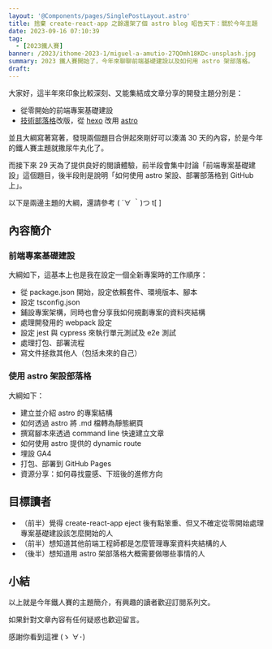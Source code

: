 ```yaml
---
layout: '@Components/pages/SinglePostLayout.astro'
title: 捨棄 create-react-app 之餘還架了個 astro blog 昭告天下：關於今年主題
date: 2023-09-16 07:10:39
tag:
  - [2023鐵人賽]
banner: /2023/ithome-2023-1/miguel-a-amutio-27QOmh18KDc-unsplash.jpg
summary: 2023 鐵人賽開始了，今年來聊聊前端基礎建設以及如何用 astro 架部落格。
draft:
---
```


大家好，這半年來印象比較深刻、又能集結成文章分享的開發主題分別是：

- 從零開始的前端專案基礎建設
- [技術部落格](https://tzynwang.github.io/)改版，從 [hexo](https://hexo.io/index.html) 改用 [astro](https://astro.build/)

並且大綱寫著寫著，發現兩個題目合併起來剛好可以湊滿 30 天的內容，於是今年的鐵人賽主題就撒尿牛丸化了。

而接下來 29 天為了提供良好的閱讀體驗，前半段會集中討論「前端專案基礎建設」這個題目，後半段則是說明「如何使用 astro 架設、部署部落格到 GitHub 上」。

以下是兩邊主題的大綱，還請參考 ( ´∀ ｀)つ t[ ]

## 內容簡介

### 前端專案基礎建設

大綱如下，這基本上也是我在設定一個全新專案時的工作順序：

- 從 package.json 開始，設定依賴套件、環境版本、腳本
- 設定 tsconfig.json
- 鋪設專案架構，同時也會分享我如何規劃專案的資料夾結構
- 處理開發用的 webpack 設定
- 設定 jest 與 cypress 來執行單元測試及 e2e 測試
- 處理打包、部署流程
- 寫文件拯救其他人（包括未來的自己）

### 使用 astro 架設部落格

大綱如下：

- 建立並介紹 astro 的專案結構
- 如何透過 astro 將 .md 檔轉為靜態網頁
- 撰寫腳本來透過 command line 快速建立文章
- 如何使用 astro 提供的 dynamic route
- 埋設 GA4
- 打包、部署到 GitHub Pages
- 資源分享：如何尋找靈感、下班後的進修方向

## 目標讀者

- （前半）覺得 create-react-app eject 後有點笨重、但又不確定從零開始處理專案基礎建設該怎麼開始的人
- （前半）想知道其他前端工程師都是怎麼管理專案資料夾結構的人
- （後半）想知道用 astro 架部落格大概需要做哪些事情的人

## 小結

以上就是今年鐵人賽的主題簡介，有興趣的讀者歡迎訂閱系列文。

如果針對文章內容有任何疑惑也歡迎留言。

感謝你看到這裡 (ゝ ∀･)
